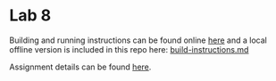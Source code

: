 
Lab 8
=====

Building and running instructions can be found online [here][opengl-build-instructions]
and a local offline version is included in this repo here: [build-instructions.md](build-instructions.md)

Assignment details can be found [here][assignment-details].

[opengl-build-instructions]: https://iondune.github.io/csc471/references/opengl-build
[assignment-details]: https://iondune.github.io/csc471/assignments/lab08

